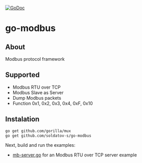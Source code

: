 [![GoDoc](https://godoc.org/github.com/golang/gddo?status.svg)](https://godoc.org/github.com/soldatov-s/go-modbus)
# go-modbus

## About
Modbus protocol framework

## Supported
 * Modbus RTU over TCP
 * Modbus Slave as Server
 * Dump Modbus packets
 * Function 0x1, 0x2, 0x3, 0x4, 0xF, 0x10

## Instalation
```sh
go get github.com/gorilla/mux
go get github.com/soldatov-s/go-modbus
```
Next, build and run the examples:

 * [mb-server.go](mb-server/mb-server.go) for an Modbus RTU over TCP server example

